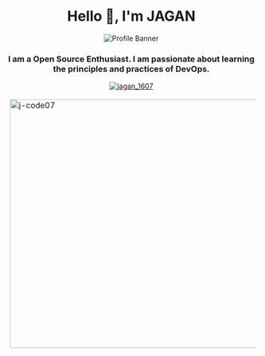 <h1 align="center">Hello 👋, I'm JAGAN</h1>

<p align="center"><img alt="Profile Banner" src="https://pbs.twimg.com/profile_banners/1630412449576022021/1678328226/1500x500"></p>

<h3 align="center">
I am a Open Source Enthusiast. I am passionate about learning the principles and practices of DevOps.
</h3>

<p align="center"> <a href="https://twitter.com/jagan_1607" target="blank"><img src="https://img.shields.io/twitter/follow/jagan_1607?logo=twitter&style=for-the-badge" alt="jagan_1607" /></a> </p>
 

<table align="center" border="0" cellpadding="0" cellspacing="0">
    <thead>
        <tr>
            <td><img align="left" src="https://github-readme-stats.vercel.app/api?username=j-code07&show_icons=true&locale=en" alt="j-code07" width="500"/></td>
            <td><img align="right" src="https://github-readme-streak-stats.herokuapp.com/?user=j-code07&" alt="j-code07" width="500"/></td>
        </tr>
    </thead>
</table>
